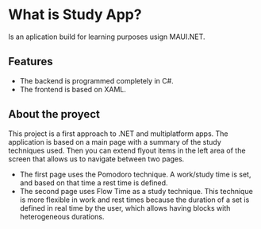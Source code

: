 # What is Study App?

Is an aplication build for learning purposes usign MAUI.NET.

## Features
* The backend is programmed completely in C#.
* The frontend is based on XAML.

## About the proyect
This project is a first approach to .NET and multiplatform apps.
The application is based on a main page with a summary of the study techniques used. Then you can extend flyout items in the left area of the screen that allows us to navigate between two pages.
* The first page uses the Pomodoro technique. A work/study time is set, and based on that time a rest time is defined.
* The second page uses Flow Time as a study technique. This technique is more flexible in work and rest times because the duration of a set is defined in real time by the user, which allows having blocks with heterogeneous durations.
